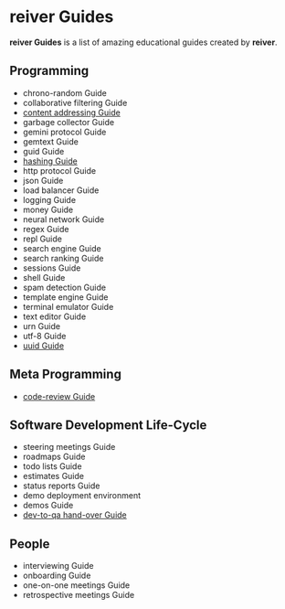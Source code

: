 # reiver Guides

**reiver Guides** is a list of amazing educational guides created by **reiver**.

## Programming

* chrono-random Guide
* collaborative filtering Guide
* [content addressing Guide](http://github.com/reiver/guide-content-addressing)
* garbage collector Guide
* gemini protocol Guide
* gemtext Guide
* guid Guide
* [hashing Guide](https://github.com/reiver/guide-hashing)
* http protocol Guide
* json Guide
* load balancer Guide
* logging Guide
* money Guide
* neural network Guide
* regex Guide
* repl Guide
* search engine Guide
* search ranking Guide
* sessions Guide
* shell Guide
* spam detection Guide
* template engine Guide
* terminal emulator Guide
* text editor Guide
* urn Guide
* utf-8 Guide
* [uuid Guide](https://github.com/reiver/guide-uuid)

## Meta Programming

* [code-review Guide](https://github.com/reiver/guide-code-review)

## Software Development Life-Cycle

* steering meetings Guide
* roadmaps Guide
* todo lists Guide
* estimates Guide
* status reports Guide
* demo deployment environment
* demos Guide
* [dev-to-qa hand-over Guide](https://github.com/reiver/guide-dev-to-qa-hand-over)

## People

* interviewing Guide
* onboarding Guide
* one-on-one meetings Guide
* retrospective meetings Guide
